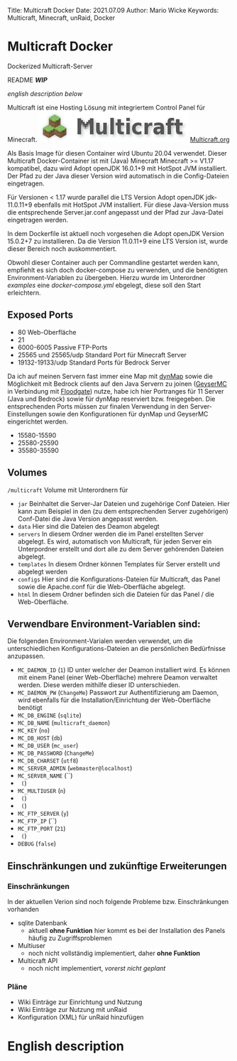 Title:    Multicraft Docker
Date:     2021.07.09
Author:   Mario Wicke
Keywords: Multicraft, Minecraft, unRaid, Docker
# Multicraft Docker
Dockerized Multicraft-Server

README ***WIP***

*english description below*

Multicraft ist eine Hosting Lösung mit integriertem Control Panel für Minecraft. ![Multicraft](https://github.com/MarioWi/multicraft-docker/blob/main/docs/Multicraft_logo.png) [Multicraft.org](www.multicraft.org) 

Als Basis Image für diesen Container wird Ubuntu 20.04 verwendet.
Dieser Multicraft Docker-Container ist mit (Java) Minecraft Minecraft >= V1.17 kompatibel, dazu wird Adopt openJDK 16.0.1+9 mit HotSpot JVM installiert. Der Pfad zu der Java dieser Version wird automatisch in die Config-Dateien eingetragen.

Für Versionen < 1.17 wurde parallel die LTS Version Adopt openJDK jdk-11.0.11+9 ebenfalls mit HotSpot JVM installiert.
Für diese Java-Version muss die entsprechende Server.jar.conf angepasst und der Pfad zur Java-Datei eingetragen werden.

In dem Dockerfile ist aktuell noch vorgesehen die Adopt openJDK Version 15.0.2+7 zu installieren. Da die Version 11.0.11+9 eine LTS Version ist, wurde dieser Bereich noch auskommentiert.

Obwohl dieser Container auch per Commandline gestartet werden kann, empfiehlt es sich doch docker-compose zu verwenden, und die benötigten Environment-Variablen zu übergeben.
Hierzu wurde im Unterordner *examples* eine *docker-compose.yml* ebgelegt, diese soll den Start erleichtern.



## Exposed Ports
- 80 Web-Oberfläche
- 21    
- 6000-6005 Passive FTP-Ports
- 25565 und 25565/udp Standard Port für Minecraft Server
- 19132-19133/udp Standard Ports für Bedrock Server

Da ich auf meinen Servern fast immer eine Map mit [dynMap](https://www.spigotmc.org/resources/dynmap.274/) sowie die Möglichkeit mit Bedrock clients auf den Java Servern zu joinen ([GeyserMC](https://geysermc.org/) in Verbindung mit [Floodgate](https://github.com/GeyserMC/Floodgate/)) nutze, habe ich hier Portranges für 11 Server (Java und Bedrock) sowie für dynMap reserviert bzw. freigegeben. Die entsprechenden Ports müssen zur finalen Verwendung in den Server-Einstellungen sowie den Konfigurationen für dynMap und GeyserMC eingerichtet werden.
- 15580-15590 
- 25580-25590
- 35580-35590

## Volumes
`/multicraft` Volume mit Unterordnern für 
- `jar` Beinhaltet die Server-Jar Dateien und zugehörige Conf Dateien. Hier kann zum Beispiel in den (zu dem entsprechenden Server zugehörigen) Conf-Datei die Java Version angepasst werden.
- `data` Hier sind die Dateien des Deamon abgelegt
- `servers` In diesem Ordner werden die im Panel erstellten Server abgelegt. Es wird, automatisch von Multicraft, für jeden Server ein Unterpordner erstellt und dort alle zu dem Server gehörenden Dateien abgelegt.
- `templates` In diesem Ordner können Templates für Server erstellt und abgelegt werden
- `configs` Hier sind die Konfigurations-Dateien für Multicraft, das Panel sowie die Apache.conf für die Web-Oberfläche abgelegt. 
- `html` In diesem Ordner befinden sich die Dateien für das Panel / die Web-Oberfläche.

## Verwendbare Environment-Variablen sind:
Die folgenden Environment-Varialen werden verwendet, um die unterschiedlichen Konfigurations-Dateien an die persönlichen Bedürfnisse anzupassen.
- `MC_DAEMON_ID` (`1`) ID unter welcher der Deamon installiert wird. Es können mit einem Panel (einer Web-Oberfläche) mehrere Deamon verwaltet werden. Diese werden mithilfe dieser ID unterschieden. 
- `MC_DAEMON_PW` (`ChangeMe`) Passwort zur Authentifizierung am Daemon, wird ebenfalls für die Installation/Einrichtung der Web-Oberfläche benötigt
- `MC_DB_ENGINE` (`sqlite`)
- `MC_DB_NAME` (`multicraft_daemon`)
- `MC_KEY` (`no`)
- `MC_DB_HOST` (`db`)
- `MC_DB_USER` (`mc_user`)
- `MC_DB_PASSWORD` (`ChangeMe`)
- `MC_DB_CHARSET` (`utf8`)
- `MC_SERVER_ADMIN` (`webmaster@localhost`)
- `MC_SERVER_NAME` (``)
- `` (``)
- `MC_MULTIUSER` (`n`)
- `` (``)
- `` (``)
- `MC_FTP_SERVER` (`y`)
- `MC_FTP_IP` (``)
- `MC_FTP_PORT` (`21`)
- `` (``)
- `DEBUG` (`false`)

## Einschränkungen und zukünftige Erweiterungen
### Einschränkungen
In der aktuellen Verion sind noch folgende Probleme bzw. Einschränkungen vorhanden
- sqlite Datenbank
    - aktuell **ohne Funktion** hier kommt es bei der Installation des Panels häufig zu Zugriffsproblemen
- Multiuser
    - noch nicht vollständig implementiert, daher **ohne Funktion**
- Multicraft API
    - noch nicht implementiert, *vorerst nicht geplant*

### Pläne
- Wiki Einträge zur Einrichtung und Nutzung
- Wiki Einträge zur Nutzung mit unRaid
- Konfiguration (XML) für unRaid hinzufügen

# English description

